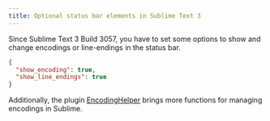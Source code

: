 ```yaml
---
title: Optional status bar elements in Sublime Text 3
---
```


Since Sublime Text 3 Build 3057, you have to set some options to show and change encodings or line-endings in the status bar.

```json
{
  "show_encoding": true,
  "show_line_endings": true
}
```

Additionally, the plugin [EncodingHelper](https://sublime.wbond.net/packages/EncodingHelper) brings more functions for managing encodings in Sublime.
